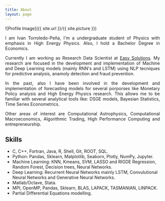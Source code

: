 ```yaml
---
title: About
layout: page
---
```

![Profile Image]({{ site.url }}/{{ site.picture }})

<div align="justify">
<p>
	I am Ivan Torroledo-Peña, I'm a undergraduate student of Physics with emphasis in High Energy Physics. Also, I hold a Bachelor Degree in Economics. 
</p>
<p>
Currently I am working as Research Data Scientist at <a href='http://www.easysol.net' target="_blank"> Easy Solutions</a>. My research are focused in the development and implementation of Machine and Deep Learning models (mainly RNN's and LSTM) using NLP tecniques for predictive analysis, anamoly detection and fraud prevention.
</p>
<p>
In the past, also I have been involved in the development and implementation of forecasting models for several porporses like Monetary Policy analysis and High Energy Physics research. This allows me to be familiar with several analytical tools like: DSGE models, Bayesian Statistics, Time Series Econometrics.
</p>
<p>
Other areas of interest are Computational Astrophysics, Computational Macroeconomics, Algorithmic Trading, High Performance Computing and entrepreneurship.
</p>
</div>

<h2> <b>Skills</b></h2>
<ul class="skill-list">
	<li>C, C++, Fortran, Java, R, Shell, Git, ROOT, SQL.</li>
	<li>Python: Pandas, Sklearn, Matplotlib, Seaborn, Plotly, NumPy, Jupyter.</li>
	<li>Machine Learning: KNN, Kmeans, SVM, LASSO and RIGDE Regression, Random Forest, Decision trees, Neural Networks.</li>
	<li>Deep Learning: Recurrent Neural Networks mainly LSTM, Convulutional Neural Networks and Generative Neural Networks.</li>
	<li>Matlab/Octave, Stata.</li>
	<li>MPI, OpenMP, Pandas, Sklearn, BLAS, LAPACK, TASMANIAN, LINPACK.</li>
	<li>Partial Differential Equations modelling.</li>
</ul>
